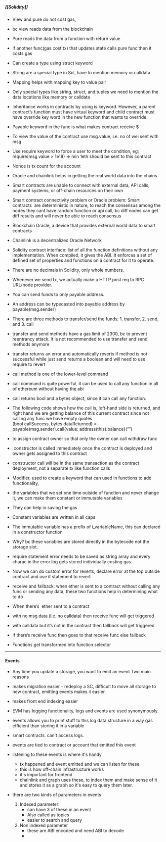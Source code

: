 ##### [[Solidity]]

- View and pure do not cost gas, 

- bc view reads data from the blockchain

- Pure reads the data from a function with return value

- If another func(gas cost tx) that updates state calls pure func then it costs gas

- Can create a type using struct keyword

- String are a special type in Sol, have to mention memory or calldata
    
- Mapping helps with mapping key to value pair
    
- Only special types like string, struct, and tuples we need to mention the data locations like memory or calldata
    
- Inheritance works in contracts by using is keyword. However, a parent contract’s function must have virtual keyword and child contract must have override key word in the new function that wants to override. 
    
- Payable keyword in the func is what makes contract receive $
    
- To view the value of the contract use msg.value, i.e. no of wei sent with msg
    
- Use require keyword to force a user to meet the condition, eg; require(msg.value > 1e18) => min 1eth should be sent to this contract
    
- Nonce is tx count for the account
    
- Oracle and chainlink helps in getting the real world data into the chains
    
- Smart contracts are unable to connect with external data, API calls, payment systems, or off-chain resources on their own
    
- Smart contract connectivity problem or Oracle problem: Smart contracts  are deterministic in nature, to reach the consensus among the nodes they cant have random function or api call, bc diff nodes can get diff results and will never be able to reach consensus
    
- Blockchain Oracle, a device that provides external world data to smart contracts
    
- Chainlink is a decentralized Oracle Network
    
- Solidity contract interface: list of all the function definitions without any implementation. When compiled, it gives the ABI. It enforces a set of defined set of properties and functions on a contract for it to operate.
    
- There are no decimals in Solidity, only whole numbers.
    
- Whenever we send tx, we actually make a HTTP post req to RPC URL(node provider.
    
- You can send funds to only payable address.
    
- An address can be typecasted into payable address by payable(msg.sender)
    
- There are three methods to transfer/send the funds; 1. transfer, 2. send, and 3. call
    
- transfer and send methods have a gas limit of 2300, bc to prevent reentrancy attack. It is not recommended to use transfer and send methods anymore
    
- transfer returns an error and automatically reverts if method is not successful while just send returns a boolean and will need to use require to revert
    
- call method is one of the lower-level command
    
- call command is quite powerful, it can be used to call any function in all of ethereum without having the abi
    
- call returns bool and a bytes object, since it can call any function.
    
- The following code shows how the call is, left-hand side is returned, and right hand we are getting balance of this current contract since not calling any func we have empty quotes  
    (bool callSuccess, bytes dataReturned) = payable(msg.sender).call{value: address(this).balance}(“”)
    
- to assign contract owner so that only the owner can call withdraw func
    
-  constructor is called immediately once the contract is deployed and owner gets assigned to this contract
    
- constructor call will be in the same transaction as the contract deployment, not a separate tx like function calls
    
- Modifier, used to create a keyword that can used in functions to add functionality,
    
- the variables that we set one time outside of function and never change it, we can make them constant or immutable variables
    
- They can help in saving the gas
    
- Constant variables are written in all caps
    
- The immutable variable has a prefix of i_variableName, this can declared in a constructor function
    
- Why? bc these variables are stored directly in the bytecode not the storage slot.
    
- require statement error needs to be saved as string array and every charac in the error log gets stored individually costing gas
    
- Now we can do custom error for reverts, declare error at the top outside contract and use if statement to revert
    
- receive and fallback: when ether is sent to a contract without calling any func or sending any data, these two functions help in determining what to do 
    
- When there’s  ether sent to a contract
    
- with no msg.data (i.e. no calldata) then receive func will get triggered
    
- with calldata but it’s not in the contract then fallback will get triggered
    
- If there’s receive func then goes to that receive func else fallback
-  Functions get transformed into function selector

---
#### Events
- Any time you update a storage, you want to emit an event
Two main reasons
- makes migration easier - redeploy a SC, difficult to move all storage to new contract, emitting events makes it easier.
- makes front end indexing easier

- EVM has logging functionality, logs and events are used synonymously.
- events allows you to print stuff to this log data structure in a way gas efficient than storing it in a variable
- smart contracts. can't access logs.
- events are tied to contract or account that emitted this event
- listening to these events is where it's handy
	- tx happened and event emitted and we can listen for these
	- this is how off-chain infrastructure works
	- it's important for frontend 
	- chainlink and graph uses these, to index them and make sense of it and stores it as a graph so it's easy to query them later.

- there are two kinds of parameters in events
	1. Indexed parameter: 
		- can have 3 of these in an event
		- Also called as topics
		- easier to search and query
	2. Non indexed parameter
		- these are ABI encoded and need ABI to decode
		- 
	